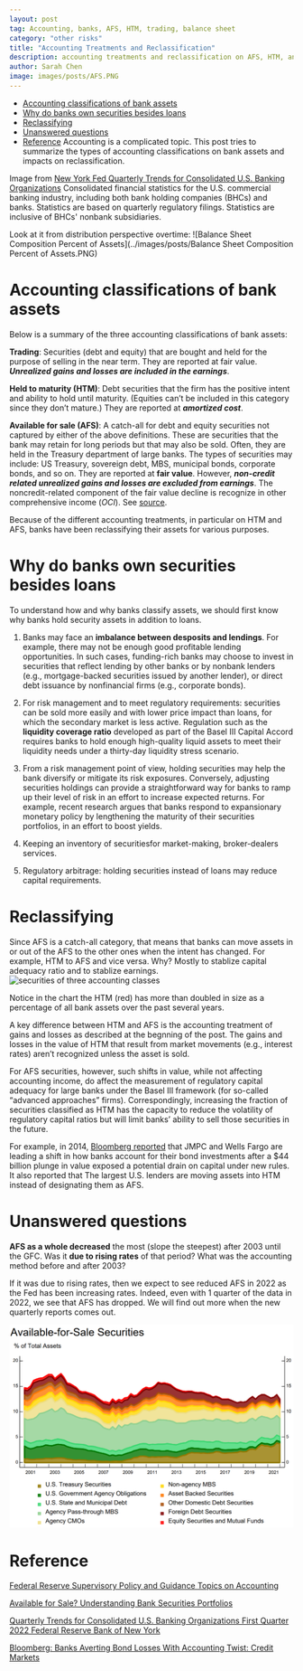 ```yaml
---
layout: post
tag: Accounting, banks, AFS, HTM, trading, balance sheet
category: "other risks"
title: "Accounting Treatments and Reclassification"
description: accounting treatments and reclassification on AFS, HTM, and trading
author: Sarah Chen
image: images/posts/AFS.PNG
---
```


- [Accounting classifications of bank assets](#accounting-classifications-of-bank-assets)
- [Why do banks own securities besides loans](#why-do-banks-own-securities-besides-loans)
- [Reclassifying](#reclassifying)
- [Unanswered questions](#unanswered-questions)
- [Reference](#reference)
Accounting is a complicated topic.  This post tries to summarize the types of accounting classifications on bank assets and impacts on reclassification. 

Image from [New York Fed Quarterly Trends for Consolidated U.S. Banking Organizations](https://www.newyorkfed.org/research/banking_research/quarterly_trends.html)
Consolidated financial statistics for the U.S. commercial banking industry, including both bank holding companies (BHCs) and banks. Statistics are based on quarterly regulatory filings. Statistics are inclusive of BHCs' nonbank subsidiaries. 

Look at it from distribution perspective overtime:
![Balance Sheet Composition Percent of Assets](../images/posts/Balance Sheet Composition Percent of Assets.PNG)

# Accounting classifications of bank assets

Below is a summary of the three accounting classifications of bank assets:

**Trading**: Securities (debt and equity) that are bought and held for the purpose of selling in the near term. They are reported at fair value.  ***Unrealized gains and losses are included in the earnings***. 

**Held to maturity (HTM)**: Debt securities that the firm has the positive intent and ability to hold until maturity. (Equities can’t be included in this category since they don’t mature.)   They are reported at ***amortized cost***.  

**Available for sale (AFS)**: A catch-all for debt and equity securities not captured by either of the above definitions. These are securities that the bank may retain for long periods but that may also be sold.  Often, they are held in the Treasury department of large banks.  The types of securities may include: US Treasury, sovereign debt, MBS, municipal bonds, corporate bonds, and so on.  They are reported at **fair value**.  However, ***non-credit related unrealized gains and losses are excluded from earnings***.    The noncredit-related component of the fair value decline is recognize in other comprehensive income (*OCI*). See [source](https://www.federalreserve.gov/supervisionreg/topics/faq-new-accounting-standards-on-financial-instruments-credit-losses-accessible.htm). 

Because of the different accounting treatments, in particular on HTM and AFS, banks have been reclassifying their assets for various purposes. 

# Why do banks own securities besides loans

To understand how and why banks classify assets, we should first know why banks hold security assets in addition to loans.

1. Banks may face an **imbalance between desposits and lendings**.   For example, there may not be enough good profitable lending opportunities.   In such cases, funding-rich banks may choose to invest in securities that reflect lending by other banks or by nonbank lenders (e.g., mortgage-backed securities issued by another lender), or direct debt issuance by nonfinancial firms (e.g., corporate bonds).

2. For risk management and to meet regulatory requirements: securities can be sold more easily and with lower price impact than loans, for which the secondary market is less active. Regulation such as the **liquidity coverage ratio** developed as part of the Basel III Capital Accord requires banks to hold enough high-quality liquid assets to meet their liquidity needs under a thirty-day liquidity stress scenario.

3. From a risk management point of view, holding securities may help the bank diversify or mitigate its risk exposures. Conversely, adjusting securities holdings can provide a straightforward way for banks to ramp up their level of risk in an effort to increase expected returns. For example, recent research argues that banks respond to expansionary monetary policy by lengthening the maturity of their securities portfolios, in an effort to boost yields.

4. Keeping an inventory of securitiesfor market-making, broker-dealers services.

5. Regulatory arbitrage:  holding securities instead of loans may reduce capital requirements.

# Reclassifying

Since AFS is a catch-all category, that means that banks can move assets in or out of the AFS to the other ones when the intent has changed.  For example, HTM to AFS and vice versa. Why?  Mostly to stablize capital adequacy ratio and to stablize earnings. 
![securities of three accounting classes](https://pythonrsas.github.io/images/posts/Securities%20Portfolios.PNG)

Notice in the chart the HTM (red) has more than doubled in size as a percentage of all bank assets over the past several years. 

A key difference between HTM and AFS is the accounting treatment of gains and losses as described at the begnning of the post.   The gains and losses in the value of HTM  that result from market movements (e.g., interest rates) aren’t recognized unless the asset is sold.   

For AFS securities, however, such shifts in value, while not affecting accounting income, do affect the measurement of regulatory capital adequacy for large banks under the Basel III framework (for so-called “advanced approaches” firms). Correspondingly, increasing the fraction of securities classified as HTM has the capacity to reduce the volatility of regulatory capital ratios but will limit banks’ ability to sell those securities in the future.

For example, in 2014, [Bloomberg reported](https://www.bloomberg.com/news/articles/2014-02-26/banks-averting-bond-losses-with-accounting-twist-credit-markets) that JMPC and Wells Fargo are leading a shift in how banks account for their bond investments after a $44 billion plunge in value exposed a potential drain on capital under new rules.  It also reported that The largest U.S. lenders are moving assets into HTM instead of designating them as AFS.

# Unanswered questions

**AFS as a whole decreased** the most (slope the steepest) after 2003 until the GFC.   Was it **due to rising rates** of that period?  What was the accounting method before and after 2003? 

If it was due to rising rates, then we expect to see reduced AFS in 2022 as the Fed has been increasing rates.  Indeed, even with 1 quarter of the data in 2022, we see that AFS has dropped.  We will find out more when the new quarterly reports comes out.  

![AFS](../images/posts/AFS.PNG)

# Reference

[Federal Reserve Supervisory Policy and Guidance Topics on Accounting](https://www.federalreserve.gov/supervisionreg/topics/accounting.htm)

[Available for Sale? Understanding Bank Securities Portfolios](https://libertystreeteconomics.newyorkfed.org/2015/02/available-for-sale-understanding-bank-securities-portfolios/)

[Quarterly Trends for Consolidated U.S. Banking Organizations
First Quarter 2022
Federal Reserve Bank of New York](https://www.newyorkfed.org/medialibrary/media/research/banking_research/quarterlytrends2022q1.pdf?la=en)

[Bloomberg: Banks Averting Bond Losses With Accounting Twist: Credit Markets](https://www.bloomberg.com/news/articles/2014-02-26/banks-averting-bond-losses-with-accounting-twist-credit-markets)